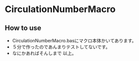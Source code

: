 # CirculationNumberMacro

## How to use
- CirculationNumberMacro.basにマクロ本体かいてあります。  
- ５分で作ったのであんまりテストしてないです。
- なにかあればそんしまで
以上。
